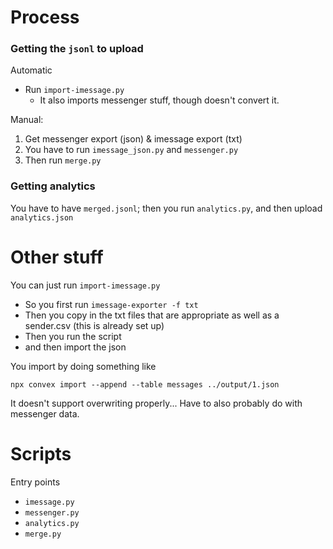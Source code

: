 # Process

### Getting the `jsonl` to upload

Automatic
* Run `import-imessage.py`
  * It also imports messenger stuff, though doesn't convert it.

Manual:
1. Get messenger export (json) & imessage export (txt)
2. You have to run `imessage_json.py` and `messenger.py`
3. Then run `merge.py`

### Getting analytics

You have to have `merged.jsonl`; then you run `analytics.py`, and then upload `analytics.json`

# Other stuff

You can just run `import-imessage.py`

* So you first run `imessage-exporter -f txt`
* Then you copy in the txt files that are appropriate as well as a sender.csv (this is already set up)
* Then you run the script
* and then import the json

You import by doing something like

```
npx convex import --append --table messages ../output/1.json
```

It doesn't support overwriting properly... Have to also probably do with messenger data.

# Scripts

Entry points
* `imessage.py`
* `messenger.py`
* `analytics.py`
* `merge.py`

